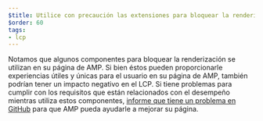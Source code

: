 ```yaml
---
$title: Utilice con precaución las extensiones para bloquear la renderización
$order: 60
tags:
- lcp
---
```


Notamos que algunos componentes para bloquear la renderización se utilizan en su página de AMP. Si bien éstos pueden proporcionarle experiencias útiles y únicas para el usuario en su página de AMP, también podrían tener un impacto negativo en el LCP. Si tiene problemas para cumplir con los requisitos que están relacionados con el desempeño mientras utiliza estos componentes, [informe que tiene un problema en GitHub](https://github.com/ampproject/amphtml/issues/new?assignees=&labels=Type%3A+Page+experience&template=page-experience.md&title=Page+experience+issue) para que AMP pueda ayudarle a mejorar su página.
